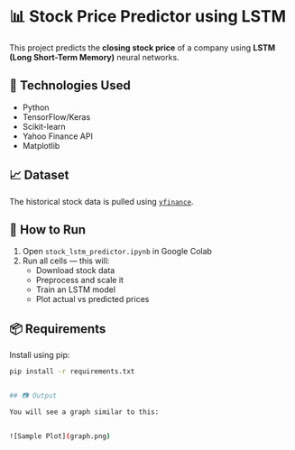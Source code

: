# 📊 Stock Price Predictor using LSTM

This project predicts the **closing stock price** of a company using **LSTM (Long Short-Term Memory)** neural networks.

## 🧠 Technologies Used
- Python
- TensorFlow/Keras
- Scikit-learn
- Yahoo Finance API
- Matplotlib

## 📈 Dataset
The historical stock data is pulled using [`yfinance`](https://pypi.org/project/yfinance/).

## 🚀 How to Run

1. Open `stock_lstm_predictor.ipynb` in Google Colab
2. Run all cells — this will:
   - Download stock data
   - Preprocess and scale it
   - Train an LSTM model
   - Plot actual vs predicted prices

## 📦 Requirements

Install using pip:

```bash
pip install -r requirements.txt


## 📷 Output

You will see a graph similar to this:


![Sample Plot](graph.png)



